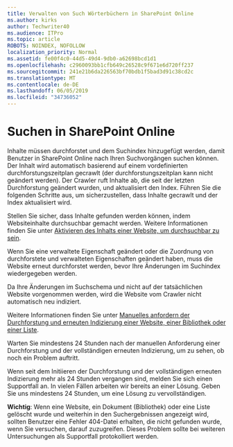 ```yaml
---
title: Verwalten von Such Wörterbüchern in SharePoint Online
ms.author: kirks
author: Techwriter40
ms.audience: ITPro
ms.topic: article
ROBOTS: NOINDEX, NOFOLLOW
localization_priority: Normal
ms.assetid: fe00f4c0-44d5-49d4-9db0-a62698bcd1d1
ms.openlocfilehash: c2960093bb1cfb649c26528c9f671e6d720ff237
ms.sourcegitcommit: 241e21b6da226563bf70bdb1f5bad3d91c38cd2c
ms.translationtype: MT
ms.contentlocale: de-DE
ms.lasthandoff: 06/05/2019
ms.locfileid: "34736052"
---
```

# <a name="search-in-sharepoint-online"></a>Suchen in SharePoint Online

Inhalte müssen durchforstet und dem Suchindex hinzugefügt werden, damit Benutzer in SharePoint Online nach Ihren Suchvorgängen suchen können. Der Inhalt wird automatisch basierend auf einem vordefinierten durchforstungszeitplan gecrawlt (der durchforstungszeitplan kann nicht geändert werden). Der Crawler ruft Inhalte ab, die seit der letzten Durchforstung geändert wurden, und aktualisiert den Index. Führen Sie die folgenden Schritte aus, um sicherzustellen, dass Inhalte gecrawlt und der Index aktualisiert wird.

Stellen Sie sicher, dass Inhalte gefunden werden können, indem Websiteinhalte durchsuchbar gemacht werden. Weitere Informationen finden Sie unter [Aktivieren des Inhalts einer Website, um durchsuchbar zu sein](https://docs.microsoft.com/en-us/sharepoint/make-site-content-searchable).

Wenn Sie eine verwaltete Eigenschaft geändert oder die Zuordnung von durchforstete und verwalteten Eigenschaften geändert haben, muss die Website erneut durchforstet werden, bevor Ihre Änderungen im Suchindex wiedergegeben werden. 

Da Ihre Änderungen im Suchschema und nicht auf der tatsächlichen Website vorgenommen werden, wird die Website vom Crawler nicht automatisch neu indiziert. 

Weitere Informationen finden Sie unter [Manuelles anfordern der Durchforstung und erneuten Indizierung einer Website, einer Bibliothek oder einer Liste](https://docs.microsoft.com/en-us/sharepoint/crawl-site-conten).

 Warten Sie mindestens 24 Stunden nach der manuellen Anforderung einer Durchforstung und der vollständigen erneuten Indizierung, um zu sehen, ob noch ein Problem auftritt. 

Wenn seit dem Initiieren der Durchforstung und der vollständigen erneuten Indizierung mehr als 24 Stunden vergangen sind, melden Sie sich einen Supportfall an. In vielen Fällen arbeiten wir bereits an einer Lösung. Geben Sie uns mindestens 24 Stunden, um eine Lösung zu vervollständigen.

**Wichtig**: Wenn eine Website, ein Dokument (Bibliothek) oder eine Liste gelöscht wurde und weiterhin in den Suchergebnissen angezeigt wird, sollten Benutzer eine Fehler 404-Datei erhalten, die nicht gefunden wurde, wenn Sie versuchen, darauf zuzugreifen. Dieses Problem sollte bei weiteren Untersuchungen als Supportfall protokolliert werden. 



